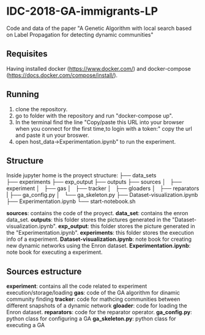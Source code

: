 # IDC-2018-GA-immigrants-LP
Code and data of the paper "A Genetic Algorithm with local search based on Label Propagation for detecting dynamic communities"

## Requisites
Having installed docker (https://www.docker.com/) and docker-compose (https://docs.docker.com/compose/install/).

## Running
1. clone the repository.
2. go to folder with the repository and run "docker-compose up".
3. In the terminal find the line "Copy/paste this URL into your browser when you connect for the first time,to login with a token:"
copy the url and paste it un your broswer.
4. open host_data->Experimentation.ipynb" to run the experiment.

## Structure
Inside jupyter home is the proyect structure:
├── data_sets<br/>
├── experiments
├── exp_output
├── outputs
├── sources
│   ├── experiment
│   ├── gas
│   ├── tracker
│   ├── gloaders
│   ├── reparators
|   ├── ga_config.py
│   └── ga_skeleton.py
├── Dataset-visualization.ipynb
├── Experimentation.ipynb
└── start-notebook.sh

**sources**: contains the code of the proyect.
**data_set**: contains the enron data_set.
**outputs**: this folder stores the pictures generated in the "Dataset-visualization.ipynb".
**exp_output**: this folder stores the picture generated in the "Experimentation.ipynb".
**experiments**: this folder stores the execution info of a experiment.
**Dataset-visualization.ipynb**: note book for creating new dynamic networks using the Enron dataset.
**Experimentation.ipynb**: note book for executing a experiment.

## Sources estructure
**experiment**: contains all the code related to experiment execution/storage/loading
**gas**: code of the GA algorithm for dinamic community finding
**tracker**: code for mathcing communities between different snapshots of a dynamic network
**gloader**: code for loading the Enron dataset.
**reparators**: code for the reparator operator.
**ga_config.py**: python class for configuring a GA
**ga_skeleton.py**: python class for executing a GA
